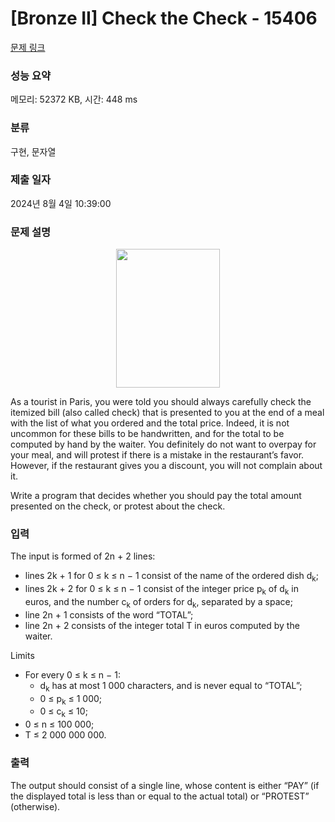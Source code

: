 # [Bronze II] Check the Check - 15406 

[문제 링크](https://www.acmicpc.net/problem/15406) 

### 성능 요약

메모리: 52372 KB, 시간: 448 ms

### 분류

구현, 문자열

### 제출 일자

2024년 8월 4일 10:39:00

### 문제 설명

<p style="text-align:center"><img alt="" src="https://onlinejudgeimages.s3-ap-northeast-1.amazonaws.com/problem/15406/1.png" style="height:222px; width:166px"></p>

<p>As a tourist in Paris, you were told you should always carefully check the itemized bill (also called check) that is presented to you at the end of a meal with the list of what you ordered and the total price. Indeed, it is not uncommon for these bills to be handwritten, and for the total to be computed by hand by the waiter. You definitely do not want to overpay for your meal, and will protest if there is a mistake in the restaurant’s favor. However, if the restaurant gives you a discount, you will not complain about it.</p>

<p>Write a program that decides whether you should pay the total amount presented on the check, or protest about the check.</p>

### 입력 

 <p>The input is formed of 2n + 2 lines:</p>

<ul>
	<li>lines 2k + 1 for 0 ≤ k ≤ n − 1 consist of the name of the ordered dish d<sub>k</sub>;</li>
	<li>lines 2k + 2 for 0 ≤ k ≤ n − 1 consist of the integer price p<sub>k</sub> of d<sub>k</sub> in euros, and the number c<sub>k</sub> of orders for d<sub>k</sub>, separated by a space;</li>
	<li>line 2n + 1 consists of the word “TOTAL”;</li>
	<li>line 2n + 2 consists of the integer total T in euros computed by the waiter.</li>
</ul>

<p>Limits</p>

<ul>
	<li>For every 0 ≤ k ≤ n − 1:
	<ul>
		<li>d<sub>k</sub> has at most 1 000 characters, and is never equal to “TOTAL”;</li>
		<li>0 ≤ p<sub>k</sub> ≤ 1 000;</li>
		<li>0 ≤ c<sub>k</sub> ≤ 10;</li>
	</ul>
	</li>
	<li>0 ≤ n ≤ 100 000;</li>
	<li>T ≤ 2 000 000 000.</li>
</ul>

### 출력 

 <p>The output should consist of a single line, whose content is either “PAY” (if the displayed total is less than or equal to the actual total) or “PROTEST” (otherwise).</p>

